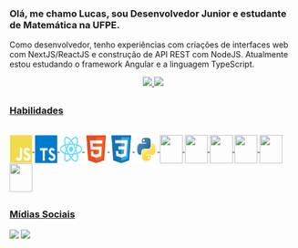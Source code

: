 ### Olá, me chamo Lucas, sou Desenvolvedor Junior e estudante de Matemática na UFPE. 


Como desenvolvedor, tenho experiências com criações de interfaces web com NextJS/ReactJS e construção de API REST com NodeJS.
Atualmente estou estudando o framework Angular e a linguagem TypeScript.

<div align="center">
  <a href="https://github.com/forlucashenrique">
  <img height="180em" src="https://github-readme-stats.vercel.app/api?username=forlucashenrique&show_icons=true&theme=dark&include_all_commits=true&count_private=true"/>
  <img height="180em" src="https://github-readme-stats.vercel.app/api/top-langs/?username=forlucashenrique&layout=compact&langs_count=7&theme=dark"/>
</div>

 ##
 
 ### Habilidades
 <div style="display: inline_block"><br>
  <img align="center" height="50" width="40" src="https://raw.githubusercontent.com/devicons/devicon/master/icons/javascript/javascript-plain.svg">
  <img align="center" height="50" width="40" src="https://raw.githubusercontent.com/devicons/devicon/master/icons/typescript/typescript-plain.svg">
  <img align="center" height="50" width="40" src="https://raw.githubusercontent.com/devicons/devicon/master/icons/react/react-original.svg">
  <img align="center" height="50" width="40" src="https://raw.githubusercontent.com/devicons/devicon/master/icons/html5/html5-original.svg">
  <img align="center" height="50" width="40" src="https://raw.githubusercontent.com/devicons/devicon/master/icons/css3/css3-original.svg">
  <img align="center" height="50" width="40" src="https://raw.githubusercontent.com/devicons/devicon/master/icons/python/python-original.svg">
  <img align="center" height="50" width="40" src="https://cdn.jsdelivr.net/gh/devicons/devicon/icons/nextjs/nextjs-original-wordmark.svg" />
  <img align="center" height="50" width="40" src="https://cdn.jsdelivr.net/gh/devicons/devicon/icons/angularjs/angularjs-plain.svg" />
  <img align="center" height="50" width="40" src="https://cdn.jsdelivr.net/gh/devicons/devicon/icons/sass/sass-original.svg" />
  <img align="center" height="50" width="40" src="https://cdn.jsdelivr.net/gh/devicons/devicon/icons/nodejs/nodejs-original-wordmark.svg" />
  <img align="center" height="50" width="40" src="https://cdn.jsdelivr.net/gh/devicons/devicon/icons/postgresql/postgresql-original-wordmark.svg" />
  <img align="center" height="50" width="40" src="https://cdn.jsdelivr.net/gh/devicons/devicon/icons/mysql/mysql-original-wordmark.svg" />
</div>

##

### Mídias Sociais
<div>
  <a href="https://www.linkedin.com/in/lucas-henrique-802576184"><img src="https://img.shields.io/badge/LinkedIn-0077B5?style=for-the-badge&logo=linkedin&logoColor=white"/></a>
  <a href="https://www.instagram.com/lucashenriqi/"><img src="https://img.shields.io/badge/Instagram-E4405F?style=for-the-badge&logo=instagram&logoColor=white"/></a>
</div>
<!--
**forlucashenrique/forlucashenrique** is a ✨ _special_ ✨ repository because its `README.md` (this file) appears on your GitHub profile.

Here are some ideas to get you started:

- 🔭 I’m currently working on ...
- 🌱 I’m currently learning ...
- 👯 I’m looking to collaborate on ...
- 🤔 I’m looking for help with ...
- 💬 Ask me about ...
- 📫 How to reach me: ...
- 😄 Pronouns: ...
- ⚡ Fun fact: ...
-->
